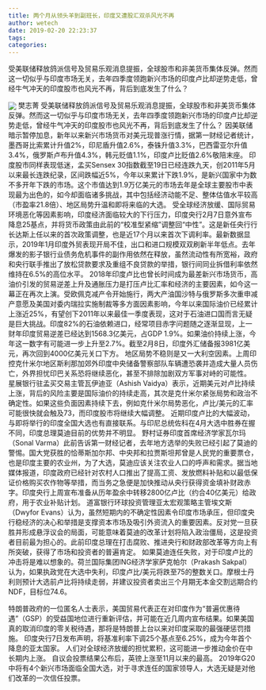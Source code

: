 ```yaml
---
title: 两个月从领头羊到副班长，印度又遭股汇双杀风光不再
author: wetech
date: 2019-02-20 22:23:37
tags: 
categories: 
---
```

受美联储释放鸽派信号及贸易乐观消息提振，全球股市和非美货币集体反弹。然而这一切似乎与印度市场无关，去年四季度领跑新兴市场的印度卢比却逆势走低，曾经牛气冲天的印度股市也风光不再，背后到底发生了什么？
<!-- more -->
<img align="center" border="0" src="https://imgcdn.yicai.com/uppics/images/2019/02/20999735877e6a514fcce0a1f51ca869.jpg" />
樊志菁
受美联储释放鸽派信号及贸易乐观消息提振，全球股市和非美货币集体反弹。然而这一切似乎与印度市场无关，去年四季度领跑新兴市场的印度卢比却逆势走低，曾经牛气冲天的印度股市也风光不再，背后到底发生了什么？
因美联储暗示暂停加息，新年以来新兴市场货币对美元现普涨行情，据第一财经记者统计，墨西哥比索累计升值2%，印尼盾升值2.6%，泰铢升值3.3%，巴西雷亚尔升值3.4%，俄罗斯卢布升值4.3%，韩元贬值1.1%，印度卢比贬值2.6%敬陪末座。
印度股市同样表现低迷，孟买Sensex 30指数截至19日已经连跌九天，创2011年5月以来最长连跌纪录，区间跌幅近5%，今年以来累计下跌1.9%，是新兴国家中为数不多开年下跌的市场。这个市值达到1.9万亿美元的市场去年是全球主要股市中表现最为出色的，如今却面临诸多挑战，其中包括经济动能不足、整体估值水平较高（市盈率21.8倍）、地区局势升温和即将来临的大选。
受全球经济放缓、国际贸易环境恶化等因素影响，印度经济面临较大的下行压力，印度央行2月7日意外宣布降息25基点，并将货币政策由此前的“校准型紧缩”调整回“中性”。这是新任央行行长达斯上任以来的首次政策调整，也是近17个月以来首次下调利率。最新数据显示，2019年1月印度外贸表现开局不佳，出口和进口规模双双刷新半年低点。去年爆发的影子银行业债务危机事件的副作用依然在释放，虽然流动性有所宽裕，政府和央行联手推出了放松贷款要求及重组不良贷款的举措，银行间同业拆借利率依然维持在6.5%的高位水平。
2018年印度卢比也曾长时间成为最差新兴市场货币，高油价引发的贸易逆差上升及通胀压力是打压卢比汇率和经济的主要因素，如今这一幕正在再次上演。受欧佩克减产令开始施行，两大产油国沙特与俄罗斯多次重申减产意愿及美国对委内瑞拉实施制裁等多方面因素影响，今年以来国际油价已经累计上涨近25%，有望创下2011年以来最佳一季度表现，这对于石油进口国而言无疑是巨大挑战。印度82%的石油依赖进口，经常项目赤字问题随之逐渐显现，上一财年印度贸易逆差已经达到1568.3亿美元，占GDP 1.9%。如果油价持续上涨，今年这一数字有可能进一步上升至2.7%。截至2月8日，印度外汇储备报3981亿美元，再次回到4000亿美元关口下方。
地区局势不稳则是又一大利空因素。上周印控克什米尔地区斯利那加郊外印度中央储备警察部队车辆遭恐袭并造成大量人员伤亡，外界担忧印巴关系恐将继续恶化，甚至不排除加剧双方军事对峙的可能性。
星展银行驻孟买交易主管瓦伊迪亚（Ashish Vaidya）表示，近期美元对卢比持续上涨，背后的风险主要是国际油价的持续走高，其次是克什米尔紧张局势和政治不确定性。如果这些负面因素持续下去，例如克什米尔局势恶化，卢比/美元的汇率可能很快就会触及73，而印度股市将继续大幅调整。
近期印度卢比的大幅波动，与即将举行的印度全国大选也有直接联系。与印尼总统佐科在4月大选中胜券在握不同，印度总理莫迪目前的优势并不明显。
野村证券印度首席经济学家瓦尔玛（Sonal Varma）此前告诉第一财经记者，去年地方选举的失败已经引起了莫迪的警惕。国大党获胜的恰蒂斯加尔邦、中央邦和拉贾斯坦邦曾是人民党的重要票仓，也是印度主要的农业州，为了大选，莫迪应该关注农业人口的呼声和需求。据当地媒体报道，印度政府已经针对农村人口推出了提高工资、发放燃料补贴和以最低保证价格购买农作物等举措，而当务之急便是加快推动从央行获得资金填补财政赤字。印度央行上周宣布准备从历年盈余中转移2800亿卢比（约合40亿美元）给政府，用于农业补贴计划。
道富银行环球投资管理亚太宏观策略主管埃文斯（Dwyfor Evans）认为，虽然短期内的不确定性因素令印度市场承压，但印度央行稳经济的决心和举措是支撑资本市场及吸引外资流入的重要因素。反对党一旦获胜并形成悬浮议会的局面，可能意味着莫迪的改革计划将陷入政治僵局，这是投资者目前最为担心的。此前印度总理在打击腐败、推进央行和财政部改革等方向上有所突破，获得了市场和投资者的普遍肯定。
如果莫迪连任失败，对于印度卢比的冲击将是难以想象的。荷兰国际集团ING经济学家萨克帕尔（Prakash Sakpal）认为，如果执政党在大选中失利，印度卢比/美元将跌至75的整数关口。摩根士丹利则预计大选前卢比将持续走弱，并建议投资者卖出三个月期无本金交割远期合约NDF，目标位74.6。
 
 
特朗普政府的一位匿名人士表示，美国贸易代表正在对印度作为“普遍优惠待遇”（GSP）的受益国地位进行重新评估，并可能在近几周内宣布结果。如果美国真的取消印度的零关税待遇，那将是特朗普上台以来对印度采取的最强硬惩罚措施。
印度央行7日发布声明，将基准利率下调25个基点至6.25%，成为今年首个降息的亚太国家。
人们对全球经济放缓的担忧累积，这可能进一步推动金价在中长期内上涨。
自议会投票结果公布后，英镑上涨至11月以来的最高。
2019年G20中将有4个新兴市场面临全国大选，对于寻求连任的国家领导人，大选无疑是对他们改革的一次信任投票。
